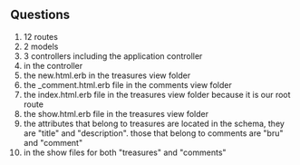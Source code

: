 ## Questions
1. 12 routes
2. 2 models
3. 3 controllers including the application controller
4. in the controller
5. the new.html.erb in the treasures view folder
6. the _comment.html.erb file in the comments view folder
7. the index.html.erb file in the treasures view folder because it is our root route
8. the show.html.erb file in the treasures view folder
9. the attributes that belong to treasures are located in the schema, they are "title" and "description". those that belong to comments are "bru" and "comment"
10. in the show files for both "treasures" and "comments"